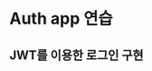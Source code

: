# Auth app 연습

## JWT를 이용한 로그인 구현

<br>

<!-- > 실행 방법

1. dependencies 설치

   ```bash
   cd svelte-test
   npm install
   ```

2. 빌드 후 실행
   ```bash
   npm run dev
   ``` -->
